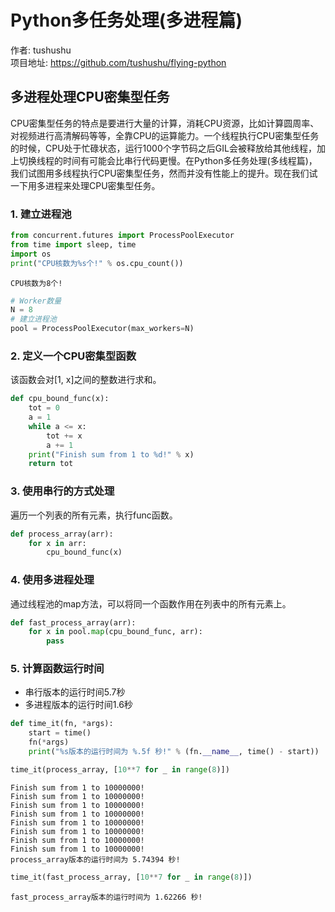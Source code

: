 # Python多任务处理(多进程篇)
作者: tushushu  
项目地址: https://github.com/tushushu/flying-python

## 多进程处理CPU密集型任务
CPU密集型任务的特点是要进行大量的计算，消耗CPU资源，比如计算圆周率、对视频进行高清解码等等，全靠CPU的运算能力。一个线程执行CPU密集型任务的时候，CPU处于忙碌状态，运行1000个字节码之后GIL会被释放给其他线程，加上切换线程的时间有可能会比串行代码更慢。在Python多任务处理(多线程篇)，我们试图用多线程执行CPU密集型任务，然而并没有性能上的提升。现在我们试一下用多进程来处理CPU密集型任务。

### 1. 建立进程池


```python
from concurrent.futures import ProcessPoolExecutor
from time import sleep, time
import os
print("CPU核数为%s个!" % os.cpu_count())
```

    CPU核数为8个!



```python
# Worker数量
N = 8
# 建立进程池
pool = ProcessPoolExecutor(max_workers=N)
```

### 2. 定义一个CPU密集型函数
该函数会对[1, x]之间的整数进行求和。


```python
def cpu_bound_func(x):
    tot = 0
    a = 1
    while a <= x:
        tot += x
        a += 1
    print("Finish sum from 1 to %d!" % x)
    return tot
```

### 3. 使用串行的方式处理
遍历一个列表的所有元素，执行func函数。


```python
def process_array(arr):
    for x in arr:
        cpu_bound_func(x)
```

### 4. 使用多进程处理
通过线程池的map方法，可以将同一个函数作用在列表中的所有元素上。


```python
def fast_process_array(arr):
    for x in pool.map(cpu_bound_func, arr):
        pass
```

### 5. 计算函数运行时间
- 串行版本的运行时间5.7秒
- 多进程版本的运行时间1.6秒


```python
def time_it(fn, *args):
    start = time()
    fn(*args)
    print("%s版本的运行时间为 %.5f 秒!" % (fn.__name__, time() - start))
```


```python
time_it(process_array, [10**7 for _ in range(8)])
```

    Finish sum from 1 to 10000000!
    Finish sum from 1 to 10000000!
    Finish sum from 1 to 10000000!
    Finish sum from 1 to 10000000!
    Finish sum from 1 to 10000000!
    Finish sum from 1 to 10000000!
    Finish sum from 1 to 10000000!
    Finish sum from 1 to 10000000!
    process_array版本的运行时间为 5.74394 秒!



```python
time_it(fast_process_array, [10**7 for _ in range(8)])
```

    fast_process_array版本的运行时间为 1.62266 秒!


